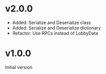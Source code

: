 # v2.0.0
- Added: Serialize and Deserialize class
- Added: Serialize and Deserialize dictionary
- Refactor: Use RPCs instead of LobbyData

# v1.0.0
Initial version